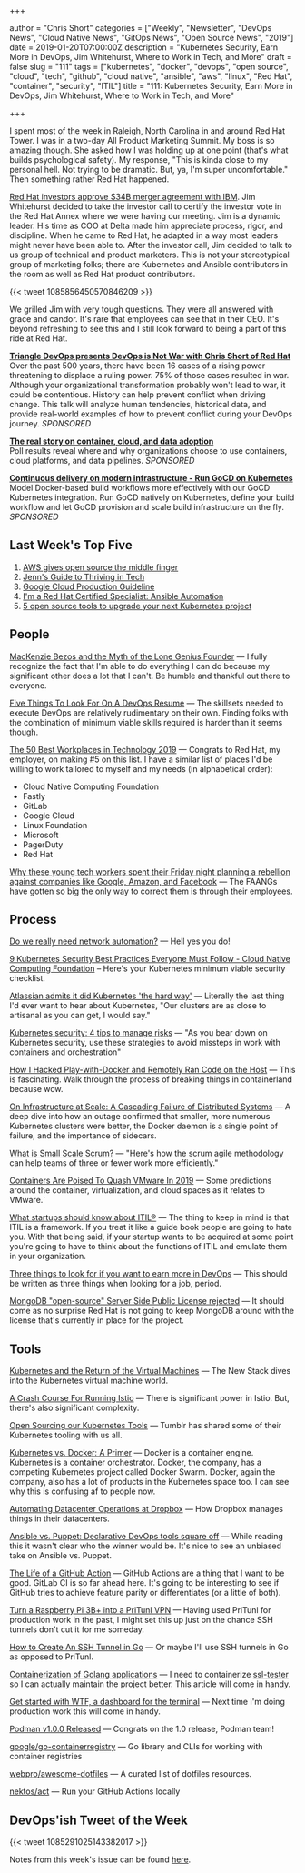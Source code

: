 +++

author = "Chris Short"
categories = ["Weekly", "Newsletter", "DevOps News", "Cloud Native News", "GitOps News", "Open Source News", "2019"]
date = 2019-01-20T07:00:00Z
description = "Kubernetes Security, Earn More in DevOps, Jim Whitehurst, Where to Work in Tech, and More"
draft = false
slug = "111"
tags = ["kubernetes", "docker", "devops", "open source", "cloud", "tech", "github", "cloud native", "ansible", "aws", "linux", "Red Hat", "container", "security", "ITIL"]
title = "111: Kubernetes Security, Earn More in DevOps, Jim Whitehurst, Where to Work in Tech, and More"

+++

I spent most of the week in Raleigh, North Carolina in and around Red Hat Tower. I was in a two-day All Product Marketing Summit. My boss is so amazing though. She asked how I was holding up at one point (that's what builds psychological safety). My response, "This is kinda close to my personal hell. Not trying to be dramatic. But, ya, I'm super uncomfortable." Then something rather Red Hat happened.

[Red Hat investors approve $34B merger agreement with IBM](https://www.newsobserver.com/news/business/article224619300.html). Jim Whitehurst decided to take the investor call to certify the investor vote in the Red Hat Annex where we were having our meeting. Jim is a dynamic leader. His time as COO at Delta made him appreciate process, rigor, and discipline. When he came to Red Hat, he adapted in a way most leaders might never have been able to. After the investor call, Jim decided to talk to us group of technical and product marketers. This is not your stereotypical group of marketing folks; there are Kubernetes and Ansible contributors in the room as well as Red Hat product contributors.

{{< tweet 1085856450570846209 >}}

We grilled Jim with very tough questions. They were all answered with grace and candor. It's rare that employees can see that in their CEO. It's beyond refreshing to see this and I still look forward to being a part of this ride at Red Hat.

[**Triangle DevOps presents DevOps is Not War with Chris Short of Red Hat**](https://www.meetup.com/triangle-devops/events/257189603/)  
Over the past 500 years, there have been 16 cases of a rising power threatening to displace a ruling power. 75% of those cases resulted in war. Although your organizational transformation probably won't lead to war, it could be contentious. History can help prevent conflict when driving change. This talk will analyze human tendencies, historical data, and provide real-world examples of how to prevent conflict during your DevOps journey. *SPONSORED*

[**The real story on container, cloud, and data adoption**](https://www.oreilly.com/pub/cpc/175842)  
Poll results reveal where and why organizations choose to use containers, cloud platforms, and data pipelines. *SPONSORED*

[**Continuous delivery on modern infrastructure - Run GoCD on Kubernetes**](https://www.gocd.org/kubernetes)  
Model Docker-based build workflows more effectively with our GoCD Kubernetes integration. Run GoCD natively on Kubernetes, define your build workflow and let GoCD provision and scale build infrastructure on the fly. *SPONSORED*


## Last Week's Top Five

1. [AWS gives open source the middle finger](https://techcrunch.com/2019/01/09/aws-gives-open-source-the-middle-finger/)
2. [Jenn's Guide to Thriving in Tech](https://dev.to/geekgalgroks/jenns-guide-to-thriving-in-tech-4k91)
3. [Google Cloud Production Guideline](https://medium.com/google-cloud/production-guideline-9d5d10c8f1e)
4. [I'm a Red Hat Certified Specialist: Ansible Automation](https://chrisshort.net/im-a-red-hat-certified-specialist-ansible-automation/)
5. [5 open source tools to upgrade your next Kubernetes project](https://jaxenter.com/5-kubernetes-open-source-tools-154333.html)

## People

[MacKenzie Bezos and the Myth of the Lone Genius Founder](https://www.wired.com/story/mackenzie-bezos-amazon-lone-genius-myth/) — I fully recognize the fact that I'm able to do everything I can do because my significant other does a lot that I can't. Be humble and thankful out there to everyone.

[Five Things To Look For On A DevOps Resume](https://www.forbes.com/sites/forbestechcouncil/2019/01/15/five-things-to-look-for-on-a-devops-resume/#187255ec2cb1) — The skillsets needed to execute DevOps are relatively rudimentary on their own. Finding folks with the combination of minimum viable skills required is harder than it seems though.

[The 50 Best Workplaces in Technology 2019](http://fortune.com/2019/01/17/50-best-workplaces-in-technology/) — Congrats to Red Hat, my employer, on making #5 on this list. I have a similar list of places I'd be willing to work tailored to myself and my needs (in alphabetical order):

* Cloud Native Computing Foundation
* Fastly
* GitLab
* Google Cloud
* Linux Foundation
* Microsoft
* PagerDuty
* Red Hat

[Why these young tech workers spent their Friday night planning a rebellion against companies like Google, Amazon, and Facebook](https://www.recode.net/2019/1/18/18185842/tech-workers-friday-night-google-amazon-facebook) — The FAANGs have gotten so big the only way to correct them is through their employees.

## Process

[Do we really need network automation?](https://mirceaulinic.net/2019-01-09-do-we-need-network-automation/) — Hell yes you do!

[9 Kubernetes Security Best Practices Everyone Must Follow - Cloud Native Computing Foundation](https://www.cncf.io/blog/2019/01/14/9-kubernetes-security-best-practices-everyone-must-follow/) – Here's your Kubernetes minimum viable security checklist.

[Atlassian admits it did Kubernetes 'the hard way'](https://www.itnews.com.au/news/atlassian-admits-it-did-kubernetes-the-hard-way-517984) — Literally the last thing I'd ever want to hear about Kubernetes, "Our clusters are as close to artisanal as you can get, I would say."

[Kubernetes security: 4 tips to manage risks](https://enterprisersproject.com/article/2019/1/kubernetes-security-4-tips-manage-risks) — "As you bear down on Kubernetes security, use these strategies to avoid missteps in work with containers and orchestration"

[How I Hacked Play-with-Docker and Remotely Ran Code on the Host](https://www.cyberark.com/threat-research-blog/how-i-hacked-play-with-docker-and-remotely-ran-code-on-the-host/) — This is fascinating. Walk through the process of breaking things in containerland because wow.

[On Infrastructure at Scale: A Cascading Failure of Distributed Systems](https://medium.com/@daniel.p.woods/on-infrastructure-at-scale-a-cascading-failure-of-distributed-systems-7cff2a3cd2df) — A deep dive into how an outage confirmed that smaller, more numerous Kubernetes clusters were better, the Docker daemon is a single point of failure, and the importance of sidecars.

[What is Small Scale Scrum?](https://opensource.com/article/19/1/what-small-scale-scrum) — "Here's how the scrum agile methodology can help teams of three or fewer work more efficiently."

[Containers Are Poised To Quash VMware In 2019](https://www.forbes.com/sites/paulteich/2018/12/19/containers-are-poised-to-quash-vmware-in-2019/#1fa1a8c03cf8) — Some predictions around the container, virtualization, and cloud spaces as it relates to VMware.`

[What startups should know about ITIL®](https://medium.com/@kaimarkaru/what-startups-should-know-about-itil-137195ba5694) — The thing to keep in mind is that ITIL is a framework. If you treat it like a guide book people are going to hate you. With that being said, if your startup wants to be acquired at some point you're going to have to think about the functions of ITIL and emulate them in your organization.

[Three things to look for if you want to earn more in DevOps](https://puppet.com/blog/three-things-look-if-you-want-earn-more-devops) — This should be written as three things when looking for a job, period.

[MongoDB "open-source" Server Side Public License rejected](https://www.zdnet.com/article/mongodb-open-source-server-side-public-license-rejected/) — It should come as no surprise Red Hat is not going to keep MongoDB around with the license that's currently in place for the project.

## Tools

[Kubernetes and the Return of the Virtual Machines](https://thenewstack.io/kubernetes-and-the-return-of-the-virtual-machines/) — The New Stack dives into the Kubernetes virtual machine world.

[A Crash Course For Running Istio](https://medium.com/namely-labs/a-crash-course-for-running-istio-1c6125930715) — There is significant power in Istio. But, there's also significant complexity.

[Open Sourcing our Kubernetes Tools](https://engineering.tumblr.com/post/182013497734/open-sourcing-our-kubernetes-tools) — Tumblr has shared some of their Kubernetes tooling with us all.

[Kubernetes vs. Docker: A Primer](https://containerjournal.com/2019/01/14/kubernetes-vs-docker-a-primer/) — Docker is a container engine. Kubernetes is a container orchestrator. Docker, the company, has a competing Kubernetes project called Docker Swarm. Docker, again the company, also has a lot of products in the Kubernetes space too. I can see why this is confusing af to people now.

[Automating Datacenter Operations at Dropbox](https://blogs.dropbox.com/tech/2019/01/automating-datacenter-operations-at-dropbox/) — How Dropbox manages things in their datacenters. 

[Ansible vs. Puppet: Declarative DevOps tools square off](https://searchsoftwarequality.techtarget.com/tip/Ansible-vs-Puppet-Declarative-DevOps-tools-square-off) — While reading this it wasn't clear who the winner would be. It's nice to see an unbiased take on Ansible vs. Puppet.

[The Life of a GitHub Action](https://blog.jessfraz.com/post/the-life-of-a-github-action/) — GitHub Actions are a thing that I want to be good. GitLab CI is so far ahead here. It's going to be interesting to see if GitHub tries to achieve feature parity or differentiates (or a little of both).

[Turn a Raspberry Pi 3B+ into a PriTunl VPN](https://opensource.com/article/19/1/pritunl-vpn-raspberry-pi) — Having used PriTunl for production work in the past, I might set this up just on the chance SSH tunnels don't cut it for me someday.

[How to Create An SSH Tunnel in Go](http://elliot.land/post/how-to-create-an-ssh-tunnel-in-go) — Or maybe I'll use SSH tunnels in Go as opposed to PriTunl.

[Containerization of Golang applications](https://elsesiy.com/blog/containerization-of-golang-applications) — I need to containerize [ssl-tester](https://github.com/chris-short/ssl-tester) so I can actually maintain the project better. This article will come in handy.

[Get started with WTF, a dashboard for the terminal](https://opensource.com/article/19/1/wtf-information-dashboard) — Next time I'm doing production work this will come in handy.

[Podman v1.0.0 Released](https://podman.io/releases/2019/01/16/podman-release-v1.0.0.html) — Congrats on the 1.0 release, Podman team!

[google/go-containerregistry](https://github.com/google/go-containerregistry) —  Go library and CLIs for working with container registries

[webpro/awesome-dotfiles](https://github.com/webpro/awesome-dotfiles) — A curated list of dotfiles resources.

[nektos/act](https://github.com/nektos/act) — Run your GitHub Actions locally

## DevOps'ish Tweet of the Week

{{< tweet 1085291025143382017 >}}

Notes from this week's issue can be found [here](./notes/).

